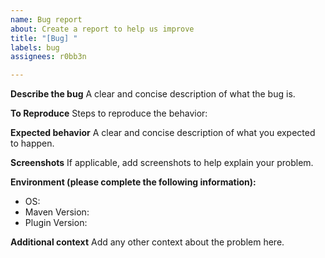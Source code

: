 ```yaml
---
name: Bug report
about: Create a report to help us improve
title: "[Bug] "
labels: bug
assignees: r0bb3n

---
```


**Describe the bug**
A clear and concise description of what the bug is.

**To Reproduce**
Steps to reproduce the behavior:

**Expected behavior**
A clear and concise description of what you expected to happen.

**Screenshots**
If applicable, add screenshots to help explain your problem.

**Environment (please complete the following information):**
 - OS: 
 - Maven Version: 
 - Plugin Version: 

**Additional context**
Add any other context about the problem here.
